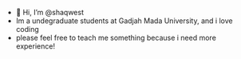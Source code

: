 - 👋 Hi, I’m @shaqwest
- Im a undegraduate students at Gadjah Mada University, and i love coding
- please feel free to teach me something because i need more experience!

<!---
shaqwest/shaqwest is a ✨ special ✨ repository because its `README.md` (this file) appears on your GitHub profile.
You can click the Preview link to take a look at your changes.
--->

